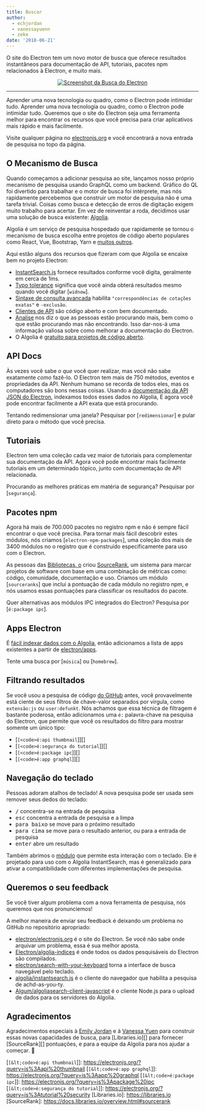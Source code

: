 ```yaml
---
title: Buscar
author:
  - echjordan
  - vanessayuenn
  - zeke
date: '2018-06-21'
---
```


O site do Electron tem um novo motor de busca que oferece resultados instantâneos para documentação de API, tutoriais, pacotes npm relacionados à Electron, e muito mais.

<figure>
  <a href="https://electronjs.org/?query=resize" style="display: block; text-align: center;">
    <img class="screenshot" src="https://user-images.githubusercontent.com/2289/41683719-417ca80a-7490-11e8-9a52-fb145f4251ba.png" alt="Screenshot da Busca do Electron">
  </a>
</figure>

---

Aprender uma nova tecnologia ou quadro, como o Electron pode intimidar tudo. Aprender uma nova tecnologia ou quadro, como o Electron pode intimidar tudo. Queremos que o site do Electron seja uma ferramenta melhor para encontrar os recursos que você precisa para criar aplicativos mais rápido e mais facilmente.

Visite qualquer página no [electronjs.org](https://electronjs.org) e você encontrará a nova entrada de pesquisa no topo da página.

## O Mecanismo de Busca

Quando começamos a adicionar pesquisa ao site, lançamos nosso próprio mecanismo de pesquisa usando GraphQL como um backend. Gráfico do QL foi divertido para trabalhar e o motor de busca foi intérprete, mas nós rapidamente percebemos que construir um motor de pesquisa não é uma tarefa trivial. Coisas como busca e detecção de erros de digitação exigem muito trabalho para acertar. Em vez de reinventar a roda, decidimos usar uma solução de busca existente: [Algolia](https://algolia.com).

Algolia é um serviço de pesquisa hospedado que rapidamente se tornou o mecanismo de busca escolha entre projetos de código aberto populares como React, Vue, Bootstrap, Yarn e [muitos outros](https://community.algolia.com/docsearch/).

Aqui estão alguns dos recursos que fizeram com que Algolia se encaixe bem no projeto Electron:

- [InstantSearch.js](https://community.algolia.com/instantsearch.js) fornece resultados conforme você digita, geralmente em cerca de 1ms.
- [Typo tolerance](https://www.algolia.com/doc/guides/textual-relevance/typo-tolerance/) significa que você ainda obterá resultados mesmo quando você digitar [`widnow`].
- [Sintaxe de consulta avançada](https://www.algolia.com/doc/api-reference/api-parameters/advancedSyntax/) habilita `"correspondências de cotações exatas"` e `-exclusão`.
- [Clientes de API](https://www.algolia.com/doc/api-client/javascript/getting-started/) são código aberto e com bem documentado.
- [Analise](https://www.algolia.com/doc/guides/analytics/analytics-overview/) nos diz o que as pessoas estão procurando mais, bem como o que estão procurando mas não encontrando. Isso dar-nos-á uma informação valiosa sobre como melhorar a documentação do Electron.
- O Algolia é [gratuito para projetos de código aberto](https://www.algolia.com/for-open-source).

## API Docs

Às vezes você sabe *o que* você quer realizar, mas você não sabe exatamente *como* fazê-lo. O Electron tem mais de 750 métodos, eventos e propriedades da API. Nenhum humano se recorda de todos eles, mas os computadores são bons nessas coisas. Usando a [documentação da API JSON do Electron](https://electronjs.org/blog/api-docs-json-schema), indexamos todos esses dados no Algolia, E agora você pode encontrar facilmente a API exata que está procurando.

Tentando redimensionar uma janela? Pesquisar por [`redimensionar`] e pular direto para o método que você precisa.

## Tutoriais

Electron tem uma coleção cada vez maior de tutoriais para complementar sua documentação da API. Agora você pode encontrar mais facilmente tutoriais em um determinado tópico, junto com documentação de API relacionada.

Procurando as melhores práticas em matéria de segurança? Pesquisar por [`segurança`].

## Pacotes npm

Agora há mais de 700.000 pacotes no registro npm e não é sempre fácil encontrar o que você precisa. Para tornar mais fácil descobrir estes módulos, nós criamos [`electron-npm-packages`], uma coleção dos mais de 3400 módulos no o registro que é construído especificamente para uso com o Electron.

As pessoas das [Bibliotecas. o](https://libraries.io) criou [SourceRank](https://docs.libraries.io/overview.html#sourcerank), um sistema para marcar projetos de software com base em uma combinação de métricas como: código, comunidade, documentação e uso. Criamos um módulo [`sourceranks`] que inclui a pontuação de cada módulo no registro npm, e nós usamos essas pontuações para classificar os resultados do pacote.

Quer alternativas aos módulos IPC integrados do Electron? Pesquisa por [`é:package ipc`].

## Apps Electron

É [fácil indexar dados com o Algolia](https://github.com/electron/algolia-indices), então adicionamos a lista de apps existentes a partir de [electron/apps](https://github.com/electron/apps).

Tente uma busca por [`música`] ou [`homebrew`].

## Filtrando resultados

Se você usou a pesquisa de código [do GitHub](https://github.com/search) antes, você provavelmente está ciente de seus filtros de chave-valor separados por vírgula, como `extensão:js` ou `user:defunkt`. Nós achamos que essa técnica de filtragem é bastante poderosa, então adicionamos uma `é:` palavra-chave na pesquisa do Electron, que permite que você os resultados do filtro para mostrar somente um único tipo:

- [`[<code>é:api thumbnail`]</code>][]
- [`[<code>é:segurança do tutorial`]</code>][]
- [`[<code>é:package ipc`]</code>][]
- [`[<code>é:app graphql`]</code>][]

## Navegação do teclado

Pessoas adoram atalhos de teclado! A nova pesquisa pode ser usada sem remover seus dedos do teclado:

- <kbd>/</kbd> concentra-se na entrada de pesquisa
- <kbd>esc</kbd> concentra a entrada de pesquisa e a limpa
- <kbd>para baixo</kbd> se move para o próximo resultado
- <kbd>para cima</kbd> se move para o resultado anterior, ou para a entrada de pesquisa
- <kbd>enter</kbd> abre um resultado

Também abrimos o [módulo](https://github.com/electron/search-with-your-keyboard/) que permite esta interação com o teclado. Ele é projetado para uso com o Algolia InstantSearch, mas é generalizado para ativar a compatibilidade com diferentes implementações de pesquisa.

## Queremos o seu feedback

Se você tiver algum problema com a nova ferramenta de pesquisa, nós queremos que nos pronunciemos!

A melhor maneira de enviar seu feedback é deixando um problema no GitHub no repositório apropriado:

- [electron/electronjs.org](https://github.com/electron/electronjs.org) é o site do Electron. Se você não sabe onde arquivar um problema, essa é sua melhor aposta.
- [Electron/algolia-indices](https://github.com/electron/algolia-indices) é onde todos os dados pesquisáveis do Electron são compilados.
- [electron/search-with-your-keyboard](https://github.com/electron/search-with-your-keyboard) torna a interface de busca navegável pelo teclado.
- [algolia/instantsearch.js](https://github.com/algolia/instantsearch.js) é o cliente do navegador que habilita a pesquisa de achd-as-you-ty.
- [Algum/algoliasearch-client-javascript](https://github.com/algolia/algoliasearch-client-javascript) é o cliente Node.js para o upload de dados para os servidores do Algolia.

## Agradecimentos

Agradecimentos especiais à [Emily Jordan](https://github.com/echjordan) e à [Vanessa Yuen](https://github.com/vanessayuenn) para construir essas novas capacidades de busca, para [Libraries.io][] para fornecer [SourceRank][] pontuações, e para a equipe da Algolia para nos ajudar a começar. 🍹

[`[&lt;code>é:api thumbnail`]</code>]: https://electronjs.org/?query=is%3Aapi%20thumbnail
[`[&lt;code>é:app graphql`]</code>]: https://electronjs.org/?query=is%3Aapp%20graphql
[`[&lt;code>é:package ipc`]</code>]: https://electronjs.org/?query=is%3Apackage%20ipc
[`[&lt;code>é:segurança do tutorial`]</code>]: https://electronjs.org/?query=is%3Atutorial%20security
[Libraries.io]: https://libraries.io
[SourceRank]: https://docs.libraries.io/overview.html#sourcerank